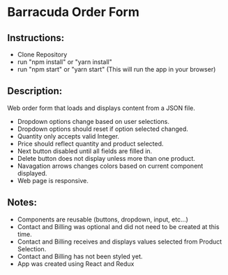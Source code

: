 # Barracuda Order Form

## Instructions:
* Clone Repository
* run "npm install" or "yarn install"
* run "npm start" or "yarn start" (This will run the app in your browser)

## Description:
Web order form that loads and displays content from a JSON file.  
* Dropdown options change based on user selections.
* Dropdown options should reset if option selected changed.
* Quantity only accepts valid Integer.
* Price should reflect quantity and product selected.
* Next button disabled until all fields are filled in.
* Delete button does not display unless more than one product.
* Navagation arrows changes colors based on current component displayed. 
* Web page is responsive.

## Notes:
* Components are reusable (buttons, dropdown, input, etc...)
* Contact and Billing was optional and did not need to be created at this time.
* Contact and Billing receives and displays values selected from Product Selection.
* Contact and Billing has not been styled yet.
* App was created using React and Redux
